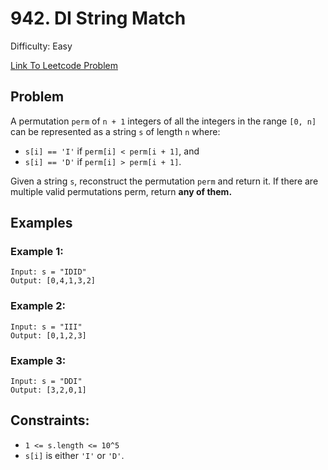 # 942. DI String Match
Difficulty: Easy

[Link To Leetcode Problem](https://leetcode.com/problems/di-string-match/)

## Problem
A permutation `perm` of `n + 1` integers of all the integers in the range `[0, n]` can be represented as a string `s` of length `n` where:

- `s[i] == 'I'` if `perm[i] < perm[i + 1]`, and
- `s[i] == 'D'` if `perm[i] > perm[i + 1]`.

Given a string `s`, reconstruct the permutation `perm` and return it. If there are multiple valid permutations perm, return **any of them.**

## Examples
### Example 1:
```
Input: s = "IDID"
Output: [0,4,1,3,2]
```
### Example 2:
```
Input: s = "III"
Output: [0,1,2,3]
```
### Example 3:
```
Input: s = "DDI"
Output: [3,2,0,1]
```

## Constraints:
- `1 <= s.length <= 10^5`
- `s[i]` is either `'I'` or `'D'`.